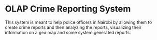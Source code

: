 # OLAP Crime Reporting System
 This system is meant to help police officers in Nairobi by allowing them to create crime reports and then analyzing the reports,  visualizing their information on a geo map and some system generated reports.
